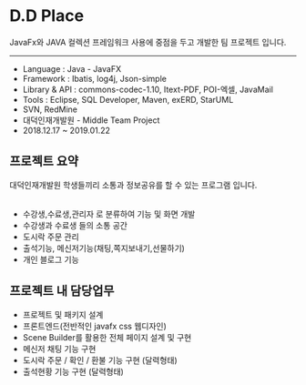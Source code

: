 # D.D Place
JavaFx와 JAVA 컬렉션 프레임워크 사용에 중점을 두고 개발한 팀 프로젝트 입니다.
***
* Language : Java - JavaFX
* Framework : Ibatis, log4j, Json-simple
* Library & API : commons-codec-1.10, Itext-PDF, POI-엑셀, JavaMail
* Tools : Eclipse,  SQL Developer, Maven, exERD, StarUML
* SVN, RedMine
* 대덕인재개발원 - Middle Team Project
* 2018.12.17 ~ 2019.01.22


<h2>프로젝트 요약</h2>
대덕인재개발원 학생들끼리 소통과 정보공유를 할 수 있는 프로그램 입니다.<br>
<br>

 - 수강생,수료생,관리자 로 분류하여 기능 및 화면 개발
 - 수강생과 수료생 들의 소통 공간
 - 도시락 주문 관리
 - 출석기능, 메신저기능(채팅,쪽지보내기,선물하기)
 - 개인 블로그 기능


<h2>프로젝트 내 담당업무</h2>
 
 - 프로젝트 및 패키지 설계
 - 프론트엔드(전반적인 javafx css 웹디자인) 
 - Scene Builder를 활용한 전체 페이지 설계 및 구현 
 - 메신저 채팅 기능 구현
 - 도시락 주문 / 확인 / 환불 기능 구현 (달력형태)
 - 출석현황 기능 구현 (달력형태)








